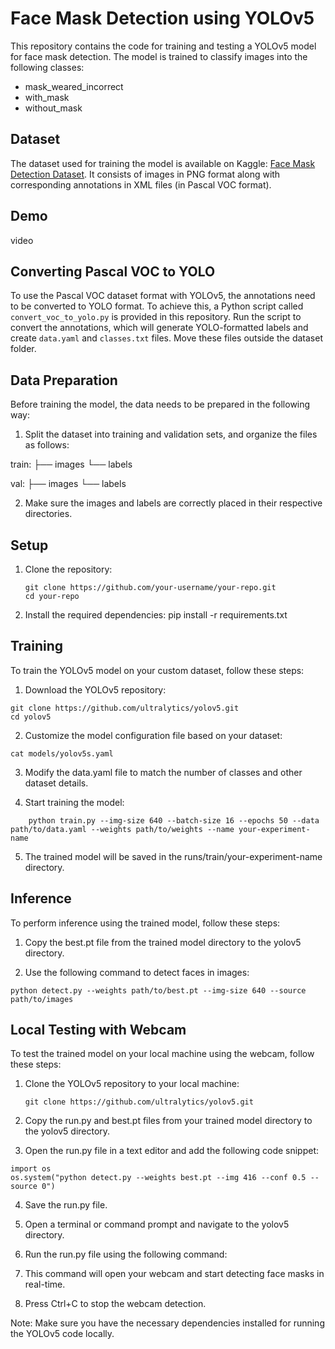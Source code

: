 # Face Mask Detection using YOLOv5

This repository contains the code for training and testing a YOLOv5 model for face mask detection. The model is trained to classify images into the following classes:

- mask_weared_incorrect
- with_mask
- without_mask

## Dataset

The dataset used for training the model is available on Kaggle: [Face Mask Detection Dataset](https://www.kaggle.com/datasets/andrewmvd/face-mask-detection). It consists of images in PNG format along with corresponding annotations in XML files (in Pascal VOC format).

## Demo
video
## Converting Pascal VOC to YOLO

To use the Pascal VOC dataset format with YOLOv5, the annotations need to be converted to YOLO format. To achieve this, a Python script called `convert_voc_to_yolo.py` is provided in this repository. Run the script to convert the annotations, which will generate YOLO-formatted labels and create `data.yaml` and `classes.txt` files. Move these files outside the dataset folder.

## Data Preparation

Before training the model, the data needs to be prepared in the following way:

1. Split the dataset into training and validation sets, and organize the files as follows:

train:
├── images
└── labels

val:
├── images
└── labels


2. Make sure the images and labels are correctly placed in their respective directories.

## Setup

1. Clone the repository:
   ```shell
   git clone https://github.com/your-username/your-repo.git
   cd your-repo

2. Install the required dependencies:
    pip install -r requirements.txt

## Training
To train the YOLOv5 model on your custom dataset, follow these steps:
1. Download the YOLOv5 repository:
```shell
git clone https://github.com/ultralytics/yolov5.git
cd yolov5
```
2. Customize the model configuration file based on your dataset:
```shell
cat models/yolov5s.yaml

```
3. Modify the data.yaml file to match the number of classes and other dataset details.

4. Start training the model:
```shell
    python train.py --img-size 640 --batch-size 16 --epochs 50 --data path/to/data.yaml --weights path/to/weights --name your-experiment-name
```

5. The trained model will be saved in the runs/train/your-experiment-name directory.

## Inference
To perform inference using the trained model, follow these steps:

1. Copy the best.pt file from the trained model directory to the yolov5 directory.

2. Use the following command to detect faces in images:
```
python detect.py --weights path/to/best.pt --img-size 640 --source path/to/images
```


## Local Testing with Webcam

To test the trained model on your local machine using the webcam, follow these steps:

1. Clone the YOLOv5 repository to your local machine:
   ```shell
   git clone https://github.com/ultralytics/yolov5.git
2. Copy the run.py and best.pt files from your trained model directory to the yolov5 directory.

3. Open the run.py file in a text editor and add the following code snippet:
```
import os
os.system("python detect.py --weights best.pt --img 416 --conf 0.5 --source 0")
```

4. Save the run.py file.

5. Open a terminal or command prompt and navigate to the yolov5 directory.

6. Run the run.py file using the following command:
7. This command will open your webcam and start detecting face masks in real-time.

8. Press Ctrl+C to stop the webcam detection.

Note: Make sure you have the necessary dependencies installed for running the YOLOv5 code locally.